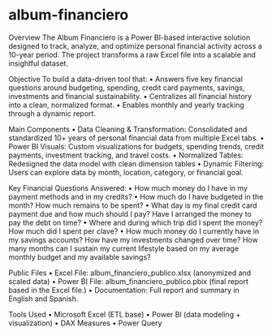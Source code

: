 # album-financiero
 Overview
The Album Financiero is a Power BI-based interactive solution designed to track, analyze, and optimize personal financial activity across a 10-year period. The project transforms a raw Excel file into a scalable and insightful dataset.

Objective
To build a data-driven tool that:
•	Answers five key financial questions around budgeting, spending, credit card payments, savings, investments and financial sustainability.
•	Centralizes all financial history into a clean, normalized format.
•	Enables monthly and yearly tracking through a dynamic report.

Main Components
•	Data Cleaning & Transformation: Consolidated and standardized 10+ years of personal financial data from multiple Excel tabs.
•	Power BI Visuals: Custom visualizations for budgets, spending trends, credit payments, investment tracking, and travel costs.
•	Normalized Tables: Redesigned the data model with clean dimension tables
•	Dynamic Filtering: Users can explore data by month, location, category, or financial goal.

Key Financial Questions Answered:
•	How much money do I have in my payment methods and in my credits?
•	How much do I have budgeted in the month? How much remains to be spent?
•	What day is my final credit card payment due and how much should I pay? Have I arranged the money to pay the debt on time?
•	Where and during which trip did I spent the money? How much did I spent per clave?
•	How much money do I currently have in my savings accounts? How have my investments changed over time? How many months can I sustain my current lifestyle based on my average monthly budget and my available savings?

Public Files
•	Excel File: album_financiero_publico.xlsx (anonymized and scaled data)
•	Power BI File: album_financiero_publico.pbix (final report based in the Excel file.)
•	Documentation: Full report and summary in English and Spanish.

Tools Used
•	Microsoft Excel (ETL base)
•	Power BI (data modeling + visualization)
•	DAX Measures
•	Power Query

